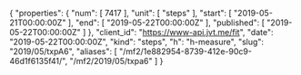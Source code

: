 {
  "properties": {
    "num": [
      7417
    ],
    "unit": [
      "steps"
    ],
    "start": [
      "2019-05-21T00:00:00Z"
    ],
    "end": [
      "2019-05-22T00:00:00Z"
    ],
    "published": [
      "2019-05-22T00:00:00Z"
    ]
  },
  "client_id": "https://www-api.jvt.me/fit",
  "date": "2019-05-22T00:00:00Z",
  "kind": "steps",
  "h": "h-measure",
  "slug": "2019/05/txpA6",
  "aliases": [
    "/mf2/1e882954-8739-412e-90c9-46d1f6135f41/",
    "/mf2/2019/05/txpa6"
  ]
}
